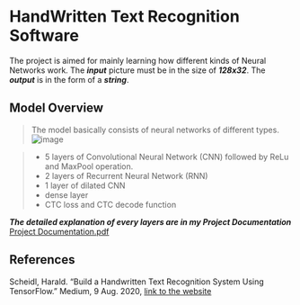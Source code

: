 # HandWritten Text Recognition Software

The project is aimed for mainly learning how different kinds of Neural Networks work.
The ***input*** picture must be in the size of ***128x32***.
The ***output*** is in the form of a ***string***.

## Model Overview
> The model basically consists of neural networks of different types.
![image](https://user-images.githubusercontent.com/64166521/146567736-09b93582-eef4-49de-a13b-4b0781023823.png)

> - 5 layers of Convolutional Neural Network (CNN) followed by ReLu and MaxPool operation.
> - 2 layers of Recurrent Neural Network (RNN)
> - 1 layer of dilated CNN
> - dense layer
> - CTC loss and CTC decode function

***The detailed explanation of every layers are in my Project Documentation***
[Project Documentation.pdf](https://github.com/Avazbek2002/project/files/7737842/Project.Documentation.pdf)

## References
Scheidl, Harald. “Build a Handwritten Text Recognition System Using TensorFlow.” Medium, 9 Aug. 2020, [link to the website](https://towardsdatascience.com/build-a-handwritten-text-recognition-system-using-tensorflow-2326a3487cd5)
